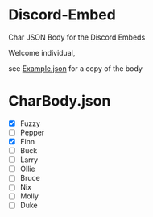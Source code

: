 # Discord-Embed
Char JSON Body for the Discord Embeds

Welcome individual, 

see [Example.json](master/Example.json) for a copy of the body

# CharBody.json

- [x] Fuzzy
- [ ] Pepper
- [x] Finn
- [ ] Buck
- [ ] Larry
- [ ] Ollie
- [ ] Bruce
- [ ] Nix
- [ ] Molly
- [ ] Duke
